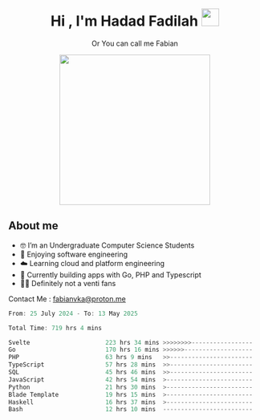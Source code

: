 <h1 align="center">Hi , I'm Hadad Fadilah  <img src="https://media.giphy.com/media/hvRJCLFzcasrR4ia7z/giphy.gif" width="35" ></h1>
<p align="center"><span>Or You can call me <span style="font: bold">Fabian</span></p>
<p align="center">
<img src="https://media.tenor.com/78dNivDemDAAAAAi/speech-bubble-venti.gif" width="300"/>    
</p>

##  About me
- 🤓 I’m an Undergraduate Computer Science Students
- 🍰 Enjoying software engineering
- ☁️ Learning cloud and platform engineering
- 🧰 Currently building apps with Go, PHP and Typescript 
- 🏃‍♂️ Definitely not a venti fans

Contact Me : fabianvka@proton.me

<!--START_SECTION:waka-->

```go
From: 25 July 2024 - To: 13 May 2025

Total Time: 719 hrs 4 mins

Svelte                     223 hrs 34 mins >>>>>>>>-----------------   30.82 %
Go                         170 hrs 16 mins >>>>>>-------------------   23.48 %
PHP                        63 hrs 9 mins   >>-----------------------   08.71 %
TypeScript                 57 hrs 28 mins  >>-----------------------   07.93 %
SQL                        45 hrs 46 mins  >>-----------------------   06.31 %
JavaScript                 42 hrs 54 mins  >------------------------   05.91 %
Python                     21 hrs 30 mins  >------------------------   02.97 %
Blade Template             19 hrs 15 mins  >------------------------   02.66 %
Haskell                    16 hrs 37 mins  >------------------------   02.29 %
Bash                       12 hrs 10 mins  -------------------------   01.68 %
```

<!--END_SECTION:waka-->




<!--
**Fadil-Tao/Fadil-Tao** is a ✨ _special_ ✨ repository because its `README.md` (this file) appears on your GitHub profile.


